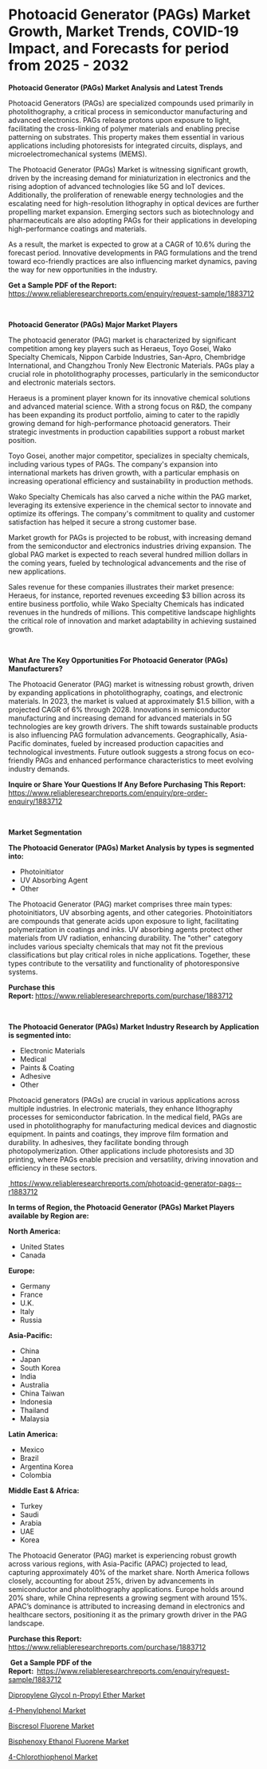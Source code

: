 <p><h1>Photoacid Generator (PAGs) Market Growth, Market Trends, COVID-19 Impact, and Forecasts for period from 2025 - 2032</h1></p><p><strong>Photoacid Generator (PAGs) Market Analysis and Latest Trends</strong></p>
<p><p>Photoacid Generators (PAGs) are specialized compounds used primarily in photolithography, a critical process in semiconductor manufacturing and advanced electronics. PAGs release protons upon exposure to light, facilitating the cross-linking of polymer materials and enabling precise patterning on substrates. This property makes them essential in various applications including photoresists for integrated circuits, displays, and microelectromechanical systems (MEMS).</p><p>The Photoacid Generator (PAGs) Market is witnessing significant growth, driven by the increasing demand for miniaturization in electronics and the rising adoption of advanced technologies like 5G and IoT devices. Additionally, the proliferation of renewable energy technologies and the escalating need for high-resolution lithography in optical devices are further propelling market expansion. Emerging sectors such as biotechnology and pharmaceuticals are also adopting PAGs for their applications in developing high-performance coatings and materials.</p><p>As a result, the market is expected to grow at a CAGR of 10.6% during the forecast period. Innovative developments in PAG formulations and the trend toward eco-friendly practices are also influencing market dynamics, paving the way for new opportunities in the industry.</p></p>
<p><strong>Get a Sample PDF of the Report:&nbsp;</strong> <a href="https://www.reliableresearchreports.com/enquiry/request-sample/1883712?utm_campaign=114&utm_medium=2&utm_source=Github&utm_content=ia&utm_term=03042025&utm_id=photoacid-generator-pags">https://www.reliableresearchreports.com/enquiry/request-sample/1883712</a></p>
<p>&nbsp;</p>
<p><strong>Photoacid Generator (PAGs) Major Market Players</strong></p>
<p><p>The photoacid generator (PAG) market is characterized by significant competition among key players such as Heraeus, Toyo Gosei, Wako Specialty Chemicals, Nippon Carbide Industries, San-Apro, Chembridge International, and Changzhou Tronly New Electronic Materials. PAGs play a crucial role in photolithography processes, particularly in the semiconductor and electronic materials sectors.</p><p>Heraeus is a prominent player known for its innovative chemical solutions and advanced material science. With a strong focus on R&D, the company has been expanding its product portfolio, aiming to cater to the rapidly growing demand for high-performance photoacid generators. Their strategic investments in production capabilities support a robust market position.</p><p>Toyo Gosei, another major competitor, specializes in specialty chemicals, including various types of PAGs. The company's expansion into international markets has driven growth, with a particular emphasis on increasing operational efficiency and sustainability in production methods. </p><p>Wako Specialty Chemicals has also carved a niche within the PAG market, leveraging its extensive experience in the chemical sector to innovate and optimize its offerings. The company's commitment to quality and customer satisfaction has helped it secure a strong customer base.</p><p>Market growth for PAGs is projected to be robust, with increasing demand from the semiconductor and electronics industries driving expansion. The global PAG market is expected to reach several hundred million dollars in the coming years, fueled by technological advancements and the rise of new applications.</p><p>Sales revenue for these companies illustrates their market presence: Heraeus, for instance, reported revenues exceeding $3 billion across its entire business portfolio, while Wako Specialty Chemicals has indicated revenues in the hundreds of millions. This competitive landscape highlights the critical role of innovation and market adaptability in achieving sustained growth.</p></p>
<p>&nbsp;</p>
<p><strong>What Are The Key Opportunities For Photoacid Generator (PAGs) Manufacturers?</strong></p>
<p><p>The Photoacid Generator (PAG) market is witnessing robust growth, driven by expanding applications in photolithography, coatings, and electronic materials. In 2023, the market is valued at approximately $1.5 billion, with a projected CAGR of 6% through 2028. Innovations in semiconductor manufacturing and increasing demand for advanced materials in 5G technologies are key growth drivers. The shift towards sustainable products is also influencing PAG formulation advancements. Geographically, Asia-Pacific dominates, fueled by increased production capacities and technological investments. Future outlook suggests a strong focus on eco-friendly PAGs and enhanced performance characteristics to meet evolving industry demands.</p></p>
<p><strong>Inquire or Share Your Questions If Any Before Purchasing This Report:</strong> <a href="https://www.reliableresearchreports.com/enquiry/pre-order-enquiry/1883712?utm_campaign=114&utm_medium=2&utm_source=Github&utm_content=ia&utm_term=03042025&utm_id=photoacid-generator-pags">https://www.reliableresearchreports.com/enquiry/pre-order-enquiry/1883712</a></p>
<p>&nbsp;</p>
<p><strong>Market Segmentation</strong></p>
<p><strong>The Photoacid Generator (PAGs) Market Analysis by types is segmented into:</strong></p>
<p><ul><li>Photoinitiator</li><li>UV Absorbing Agent</li><li>Other</li></ul></p>
<p><p>The Photoacid Generator (PAG) market comprises three main types: photoinitiators, UV absorbing agents, and other categories. Photoinitiators are compounds that generate acids upon exposure to light, facilitating polymerization in coatings and inks. UV absorbing agents protect other materials from UV radiation, enhancing durability. The "other" category includes various specialty chemicals that may not fit the previous classifications but play critical roles in niche applications. Together, these types contribute to the versatility and functionality of photoresponsive systems.</p></p>
<p><strong>Purchase this Report:&nbsp;</strong><a href="https://www.reliableresearchreports.com/purchase/1883712?utm_campaign=114&utm_medium=2&utm_source=Github&utm_content=ia&utm_term=03042025&utm_id=photoacid-generator-pags">https://www.reliableresearchreports.com/purchase/1883712</a></p>
<p>&nbsp;</p>
<p><strong>The Photoacid Generator (PAGs) Market Industry Research by Application is segmented into:</strong></p>
<p><ul><li>Electronic Materials</li><li>Medical</li><li>Paints & Coating</li><li>Adhesive</li><li>Other</li></ul></p>
<p><p>Photoacid generators (PAGs) are crucial in various applications across multiple industries. In electronic materials, they enhance lithography processes for semiconductor fabrication. In the medical field, PAGs are used in photolithography for manufacturing medical devices and diagnostic equipment. In paints and coatings, they improve film formation and durability. In adhesives, they facilitate bonding through photopolymerization. Other applications include photoresists and 3D printing, where PAGs enable precision and versatility, driving innovation and efficiency in these sectors.</p></p>
<p><a href="https://www.reliableresearchreports.com/photoacid-generator-pags--r1883712?utm_campaign=114&utm_medium=2&utm_source=Github&utm_content=ia&utm_term=03042025&utm_id=photoacid-generator-pags">&nbsp;https://www.reliableresearchreports.com/photoacid-generator-pags--r1883712</a></p>
<p><strong>In terms of Region, the Photoacid Generator (PAGs) Market Players available by Region are:</strong></p>
<p>
    <p> <strong> North America: </strong>
        <ul>
            <li>United States</li>
            <li>Canada</li>
        </ul>
        </p> 
    <p> <strong> Europe: </strong>
        <ul>
            <li>Germany</li>
            <li>France</li>
            <li>U.K.</li>
            <li>Italy</li>
            <li>Russia</li>
        </ul>
        </p> 
    <p> <strong> Asia-Pacific: </strong>
        <ul>
            <li>China</li>
            <li>Japan</li>
            <li>South Korea</li>
            <li>India</li>
            <li>Australia</li>
            <li>China Taiwan</li>
            <li>Indonesia</li>
            <li>Thailand</li>
            <li>Malaysia</li>
        </ul>
        </p> 
    <p> <strong> Latin America: </strong>
        <ul>
            <li>Mexico</li>
            <li>Brazil</li>
            <li>Argentina Korea</li>
            <li>Colombia</li>
        </ul>
        </p> 
    <p> <strong> Middle East & Africa: </strong>
        <ul>
            <li>Turkey</li>
            <li>Saudi</li>
            <li>Arabia</li>
            <li>UAE</li>
            <li>Korea</li>
        </ul>
    </p>
    </p>
<p><p>The Photoacid Generator (PAG) market is experiencing robust growth across various regions, with Asia-Pacific (APAC) projected to lead, capturing approximately 40% of the market share. North America follows closely, accounting for about 25%, driven by advancements in semiconductor and photolithography applications. Europe holds around 20% share, while China represents a growing segment with around 15%. APAC’s dominance is attributed to increasing demand in electronics and healthcare sectors, positioning it as the primary growth driver in the PAG landscape.</p></p>
<p><strong>Purchase this Report: </strong><a href="https://www.reliableresearchreports.com/purchase/1883712?utm_campaign=114&utm_medium=2&utm_source=Github&utm_content=ia&utm_term=03042025&utm_id=photoacid-generator-pags">https://www.reliableresearchreports.com/purchase/1883712</a></p>
<p>&nbsp;<strong>Get a Sample PDF of the Report:&nbsp;&nbsp;</strong><a href="https://www.reliableresearchreports.com/enquiry/request-sample/1883712?utm_campaign=114&utm_medium=2&utm_source=Github&utm_content=ia&utm_term=03042025&utm_id=photoacid-generator-pags">https://www.reliableresearchreports.com/enquiry/request-sample/1883712</a></p>
<p><strong></strong></p>
<p><p><a href="https://github.com/kirstejuvet/Market-Research-Report-List-1/blob/main/dipropylene-glycol-n-propyl-ether-market.md?utm_campaign=114&utm_medium=2&utm_source=Github&utm_content=ia&utm_term=03042025&utm_id=photoacid-generator-pags">Dipropylene Glycol n-Propyl Ether Market</a></p><p><a href="https://github.com/abuegalawixo/Market-Research-Report-List-1/blob/main/4-phenylphenol-market.md?utm_campaign=114&utm_medium=2&utm_source=Github&utm_content=ia&utm_term=03042025&utm_id=photoacid-generator-pags">4-Phenylphenol Market</a></p><p><a href="https://github.com/trossdushi7u/Market-Research-Report-List-1/blob/main/biscresol-fluorene-market.md?utm_campaign=114&utm_medium=2&utm_source=Github&utm_content=ia&utm_term=03042025&utm_id=photoacid-generator-pags">Biscresol Fluorene Market</a></p><p><a href="https://github.com/godutetraeva/Market-Research-Report-List-1/blob/main/bisphenoxy-ethanol-fluorene-market.md?utm_campaign=114&utm_medium=2&utm_source=Github&utm_content=ia&utm_term=03042025&utm_id=photoacid-generator-pags">Bisphenoxy Ethanol Fluorene Market</a></p><p><a href="https://github.com/jhoonatsev/Market-Research-Report-List-1/blob/main/4-chlorothiophenol-market.md?utm_campaign=114&utm_medium=2&utm_source=Github&utm_content=ia&utm_term=03042025&utm_id=photoacid-generator-pags">4-Chlorothiophenol Market</a></p></p>